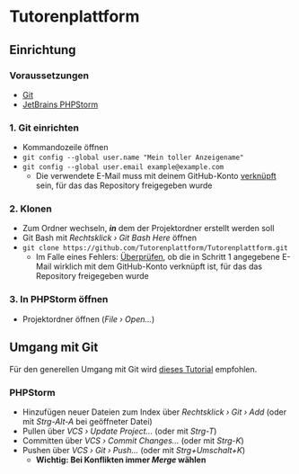 # Tutorenplattform

## Einrichtung

### Voraussetzungen

- [Git](https://git-scm.com/)
- [JetBrains PHPStorm](https://www.jetbrains.com/phpstorm/download/)

### 1. Git einrichten

- Kommandozeile öffnen
- ```git config --global user.name "Mein toller Anzeigename"```
- ```git config --global user.email example@example.com```
  - Die verwendete E-Mail muss mit deinem GitHub-Konto [verknüpft](https://github.com/settings/emails) sein, für das das Repository freigegeben wurde

### 2. Klonen

- Zum Ordner wechseln, **_in_** dem der Projektordner erstellt werden soll
- Git Bash mit *Rechtsklick › Git Bash Here* öffnen
- ```git clone https://github.com/Tutorenplattform/Tutorenplattform.git```
  - Im Falle eines Fehlers: [Überprüfen](https://github.com/settings/emails), ob die in Schritt 1 angegebene E-Mail wirklich mit dem GitHub-Konto verknüpft ist, für das das Repository freigegeben wurde

### 3. In PHPStorm öffnen

- Projektordner öffnen (*File › Open...*)

## Umgang mit Git

Für den generellen Umgang mit Git wird [dieses Tutorial](https://rogerdudler.github.io/git-guide/index.de.html) empfohlen.

### PHPStorm

- Hinzufügen neuer Dateien zum Index über *Rechtsklick › Git › Add* (oder mit *Strg-Alt-A* bei geöffneter Datei)
- Pullen über *VCS › Update Project...* (oder mit *Strg-T*)
- Committen über *VCS › Commit Changes...* (oder mit *Strg-K*)
- Pushen über *VCS › Git › Push...* (oder mit *Strg+Umschalt+K*)
  - **Wichtig: Bei Konflikten immer _Merge_ wählen**
